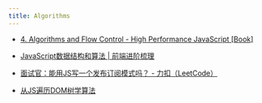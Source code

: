 ```yaml
---
title: Algorithms
---
```


- [4\. Algorithms and Flow Control - High Performance JavaScript \[Book\]](https://www.oreilly.com/library/view/high-performance-javascript/9781449382308/ch04.html)

- [JavaScript数据结构和算法 | 前端进阶梳理](http://jimilee.tech/md/js/book/algorithm.html#%E5%88%9B%E5%BB%BA%E4%B8%80%E4%B8%AA%E5%9F%BA%E4%BA%8E%E6%95%B0%E7%BB%84%E7%9A%84%E6%A0%88%E7%BB%93%E6%9E%84)

- [面试官：能用JS写一个发布订阅模式吗？ - 力扣（LeetCode）](https://leetcode-cn.com/circle/article/8KWjzA/)

- [从JS遍历DOM树学算法](https://juejin.im/post/6844903731973062669)
